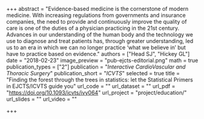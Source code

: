 +++
abstract = "Evidence-based medicine is the cornerstone of modern medicine. With increasing regulations from governments and insurance companies, the need to provide and continuously improve the quality of care is one of the duties of a physician practicing in the 21st century. Advances in our understanding of the human body and the technology we use to diagnose and treat patients has, through greater understanding, led us to an era in which we can no longer practice ‘what we believe in’ but have to practice based on evidence."
authors = ["Head SJ", "Hickey GL"]
date = "2018-02-23"
image_preview = "pub-ejcts-editorial.png"
math = true
publication_types = ["2"]
publication = "*Interactive CardioVascular and Thoracic Surgery*"
publication_short = "*ICVTS*"
selected = true
title = "Finding the forest through the trees in statistics: let the Statistical Primers in EJCTS/ICVTS guide you"
url_code = ""
url_dataset = ""
url_pdf = "https://doi.org/10.1093/icvts/ivy064"
url_project = "project/education/"
url_slides = ""
url_video = ""

+++
